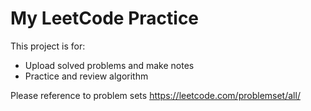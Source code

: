# My LeetCode Practice

This project is for:

- Upload solved problems and make notes
- Practice and review algorithm

Please reference to problem sets https://leetcode.com/problemset/all/